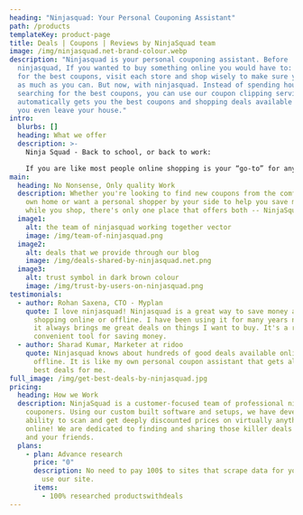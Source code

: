 ```yaml
---
heading: "Ninjasquad: Your Personal Couponing Assistant"
path: /products
templateKey: product-page
title: Deals | Coupons | Reviews by NinjaSquad team
image: /img/ninjasquad.net-brand-colour.webp
description: "Ninjasquad is your personal couponing assistant. Before
  ninjasquad, If you wanted to buy something online you would have to: search
  for the best coupons, visit each store and shop wisely to make sure you save
  as much as you can. But now, with ninjasquad. Instead of spending hours
  searching for the best coupons, you can use our coupon clipping service which
  automatically gets you the best coupons and shopping deals available before
  you even leave your house."
intro:
  blurbs: []
  heading: What we offer
  description: >-
    Ninja Squad - Back to school, or back to work:  

    If you are like most people online shopping is your “go-to” for anything you need. Everything from food, clothes, electronics, home equipment, and more can now be found online at a much lower price. However, finding those amazing deals can be difficult as websites and applications now make it easier than ever to comparison shop and discover lower prices. Ninja Squad has built the best place for you to find the cheapest prices on anything
main:
  heading: No Nonsense, Only quality Work
  description: Whether you're looking to find new coupons from the comfort of your
    own home or want a personal shopper by your side to help you save money
    while you shop, there's only one place that offers both -- NinjaSquad.Net
  image1:
    alt: the team of ninjasquad working together vector
    image: /img/team-of-ninjasquad.png
  image2:
    alt: deals that we provide through our blog
    image: /img/deals-shared-by-ninjasquad.net.png
  image3:
    alt: trust symbol in dark brown colour
    image: /img/trust-by-users-on-ninjasquad.png
testimonials:
  - author: Rohan Saxena, CTO - Myplan
    quote: I love ninjasquad! Ninjasquad is a great way to save money and time when
      shopping online or offline. I have been using it for many years now, and
      it always brings me great deals on things I want to buy. It's a really
      convenient tool for saving money.
  - author: Sharad Kumar, Marketer at ridoo
    quote: Ninjasquad knows about hundreds of good deals available online and
      offline. It is like my own personal coupon assistant that gets all the
      best deals for me.
full_image: /img/get-best-deals-by-ninjasquad.jpg
pricing:
  heading: How we Work
  description: NinjaSquad is a customer-focused team of professional ninja
    couponers. Using our custom built software and setups, we have developed the
    ability to scan and get deeply discounted prices on virtually anything
    online! We are dedicated to finding and sharing those killer deals with you
    and your friends.
  plans:
    - plan: Advance research
      price: "0"
      description: No need to pay 100$ to sites that scrape data for you. Instead you
        use our site.
      items:
        - 100% researched productswithdeals
---
```

